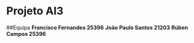 # Projeto AI3
##Equipa
**Francisco Fernandes 25396**
**João Paulo Santos 21203**
**Rúben Campos 25396**
